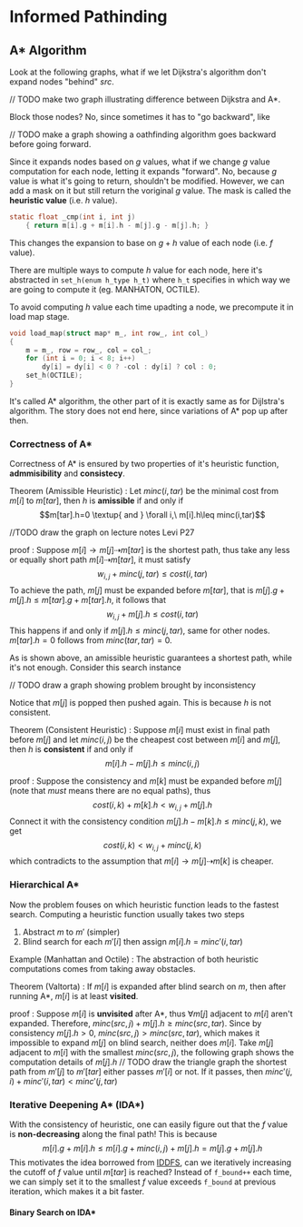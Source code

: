 # Informed Pathinding

## A* Algorithm

Look at the following graphs, what if we let Dijkstra's algorithm don't expand nodes "behind" $src$.

// TODO make two graph illustrating difference between Dijkstra and A*.

Block those nodes? No, since sometimes it has to "go backward", like

// TODO make a graph showing a oathfinding algorithm goes backward before going forward.

Since it expands nodes based on $g$ values, what if we change $g$ value computation for each node, letting it expands "forward". No, because $g$ value is what it's going to return, shouldn't be modified. However, we can add a mask on it but still return the voriginal $g$ value. The mask is called the **heuristic value** (i.e. $h$ value).

```c
static float _cmp(int i, int j)
    { return m[i].g + m[i].h - m[j].g - m[j].h; }
```

This changes the expansion to base on $g+h$ value of each node (i.e. $f$ value).

There are multiple ways to compute $h$ value for each node, here it's abstracted in `set_h(enum h_type h_t)` where `h_t` specifies in which way we are going to compute it (eg. MANHATON, OCTILE).

To avoid computing $h$ value each time upadting a node, we precompute it in load map stage.

```c
void load_map(struct map* m_, int row_, int col_)
{
    m = m_, row = row_, col = col_;
    for (int i = 0; i < 8; i++)
        dy[i] = dy[i] < 0 ? -col : dy[i] ? col : 0;
    set_h(OCTILE);
}
```

It's called A* algorithm, the other part of it is exactly same as for Dijlstra's algorithm. The story does not end here, since variations of A* pop up after then.

### Correctness of A*

Correctness of A* is ensured by two properties of it's heuristic function, **admmisibility** and **consistecy**.

Theorem (Amissible Heuristic)
: Let $minc(i,tar)$ be the minimal cost from $m[i]$ to $m[tar]$, then $h$ is **amissible** if and only if
    $$m[tar].h=0 \textup{ and } \forall i,\ m[i].h\leq minc(i,tar)$$

//TODO draw the graph on lecture notes Levi P27

proof
: Suppose $m[i]\rightarrow m[j]\dashrightarrow m[tar]$ is the shortest path, thus take any less or equally short path $m[i]\dashrightarrow m[tar]$, it must satisfy
    $$w_{i,j}+minc(j,tar)\leq cost(i,tar)$$
To achieve the path, $m[j]$ must be expanded before $m[tar]$, that is $m[j].g+m[j].h\leq m[tar].g+m[tar].h$, it follows that
    $$w_{i,j}+m[j].h\leq cost(i,tar)$$
This happens if and only if $m[j].h\leq minc(j,tar)$, same for other nodes. $m[tar].h=0$ follows from $minc(tar,tar)=0$.

As is shown above, an amissible heuristic guarantees a shortest path, while it's not enough. Consider this search instance

// TODO draw a graph showing problem brought by inconsistency

Notice that $m[j]$ is popped then pushed again. This is because $h$ is not consistent.

Theorem (Consistent Heuristic)
: Suppose $m[i]$ must exist in final path before $m[j]$ and let $minc(i,j)$ be the cheapest cost between $m[i]$ and $m[j]$, then $h$ is **consistent** if and only if
    $$m[i].h-m[j].h\leq minc(i,j)$$

proof
: Suppose the consistency and $m[k]$ must be expanded before $m[j]$ (note that *must* means there are no equal paths), thus
    $$cost(i,k)+m[k].h<w_{i,j}+m[j].h$$
Connect it with the consistency condition $m[j].h-m[k].h\leq minc(j,k)$, we get
    $$cost(i,k)<w_{i,j}+minc(j,k)$$
which contradicts to the assumption that $m[i]\rightarrow m[j]\dashrightarrow m[k]$ is cheaper.

### Hierarchical A*

Now the problem fouses on which heuristic function leads to the fastest search. Computing a heuristic function usually takes two steps

1. Abstract $m$ to $m'$ (simpler)
2. Blind search for each $m'[i]$ then assign $m[i].h=minc'(i,tar)$

Example (Manhattan and Octile)
: The abstraction of both heuristic computations comes from taking away obstacles.

Theorem (Valtorta)
: If $m[i]$ is expanded after blind search on $m$, then after running A*, $m[i]$ is at least **visited**.

proof
: Suppose $m[i]$ is **unvisited** after A*, thus $\forall m[j]$ adjacent to $m[i]$ aren't expanded. Therefore, $minc(src,j)+m[j].h\geq minc(src,tar)$. Since by consistency $m[j].h>0$, $minc(src,j)>minc(src,tar)$, which makes it impossible to expand $m[j]$ on blind search, neither does $m[i]$. Take $m[j]$ adjacent to $m[i]$ with the smallest $minc(src,j)$, the following graph shows the computation details of $m[j].h$
// TODO draw the triangle graph
the shortest path from $m'[j]$ to $m'[tar]$ either passes $m'[i]$ or not. If it passes, then $minc'(j,i)+minc'(i,tar)<minc'(j,tar)$

### Iterative Deepening A* (IDA*)

With the consistency of heuristic, one can easily figure out that the $f$ value is **non-decreasing** along the final path! This is because
    $$m[i].g+m[i].h\leq m[i].g+minc(i,j)+m[j].h=m[j].g+m[j].h$$
This motivates the idea borrowed from [IDDFS](), can we iteratively increasing the cutoff of $f$ value until $m[tar]$ is reached? Instead of `f_bound++` each time, we can simply set it to the smallest $f$ value exceeds `f_bound` at previous iteration, which makes it a bit faster.

#### Binary Search on IDA*
